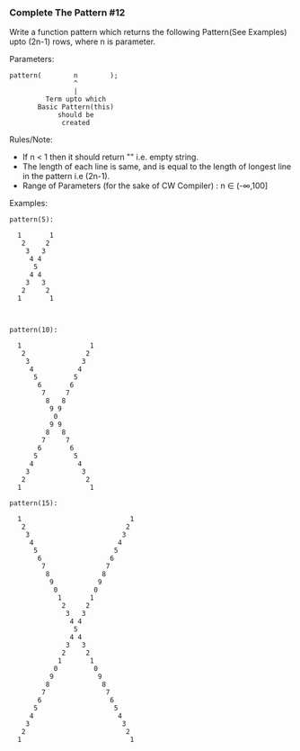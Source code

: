﻿### Complete The Pattern #12

Write a function pattern which returns the following Pattern(See Examples) upto (2n-1) rows, where n is parameter.

Parameters:
```
pattern(        n        );
                ^                     
                |                     
         Term upto which   
       Basic Pattern(this)     
            should be         
             created            
```                            

Rules/Note:

* If n < 1 then it should return "" i.e. empty string.
* The length of each line is same, and is equal to the length of longest line in the pattern i.e (2n-1).
* Range of Parameters (for the sake of CW Compiler) :
        n ∈ (-∞,100]

Examples:

    pattern(5):

      1       1
       2     2 
        3   3  
         4 4   
          5    
         4 4   
        3   3  
       2     2 
      1       1
     
      

    pattern(10):

      1                 1
       2               2 
        3             3  
         4           4   
          5         5    
           6       6     
            7     7      
             8   8       
              9 9        
               0         
              9 9        
             8   8       
            7     7      
           6       6     
          5         5    
         4           4   
        3             3  
       2               2 
      1                 1

    pattern(15):

      1                           1
       2                         2 
        3                       3  
         4                     4   
          5                   5    
           6                 6     
            7               7      
             8             8       
              9           9        
               0         0         
                1       1          
                 2     2           
                  3   3            
                   4 4             
                    5              
                   4 4             
                  3   3            
                 2     2           
                1       1          
               0         0         
              9           9        
             8             8       
            7               7      
           6                 6     
          5                   5    
         4                     4   
        3                       3  
       2                         2 
      1                           1

